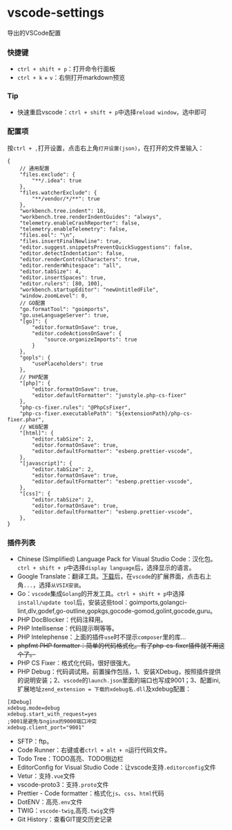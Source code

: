 # vscode-settings
导出的VSCode配置


### 快捷键
- `ctrl + shift + p`：打开命令行面板
- `ctrl + k` + `v`：右侧打开markdown预览


### Tip
- 快速重启vscode：`ctrl + shift + p`中选择`reload window`，选中即可


### 配置项
按`ctrl + ,`打开设置，点击右上角`打开设置(json)`，在打开的文件里输入：

```
{
    // 通用配置
    "files.exclude": {
        "**/.idea": true
    },
    "files.watcherExclude": {
        "**/vendor/*/**": true
    },
    "workbench.tree.indent": 18,
    "workbench.tree.renderIndentGuides": "always",
    "telemetry.enableCrashReporter": false,
    "telemetry.enableTelemetry": false,
    "files.eol": "\n",
    "files.insertFinalNewline": true,
    "editor.suggest.snippetsPreventQuickSuggestions": false,
    "editor.detectIndentation": false,
    "editor.renderControlCharacters": true,
    "editor.renderWhitespace": "all",
    "editor.tabSize": 4,
    "editor.insertSpaces": true,
    "editor.rulers": [80, 100],
    "workbench.startupEditor": "newUntitledFile",
    "window.zoomLevel": 0,
    // GO配置
    "go.formatTool": "goimports",
    "go.useLanguageServer": true,
    "[go]": {
        "editor.formatOnSave": true,
        "editor.codeActionsOnSave": {
            "source.organizeImports": true
        }
    },
    "gopls": {
        "usePlaceholders": true
    },
    // PHP配置
    "[php]": {
        "editor.formatOnSave": true,
        "editor.defaultFormatter": "junstyle.php-cs-fixer"
    },
    "php-cs-fixer.rules": "@PhpCsFixer",
    "php-cs-fixer.executablePath": "${extensionPath}/php-cs-fixer.phar",
    // WEB配置
    "[html]": {
        "editor.tabSize": 2,
        "editor.formatOnSave": true,
        "editor.defaultFormatter": "esbenp.prettier-vscode",
    },
    "[javascript]": {
        "editor.tabSize": 2,
        "editor.formatOnSave": true,
        "editor.defaultFormatter": "esbenp.prettier-vscode",
    },
    "[css]": {
        "editor.tabSize": 2,
        "editor.formatOnSave": true,
        "editor.defaultFormatter": "esbenp.prettier-vscode",
    },
}
```


### 插件列表
- Chinese (Simplified) Language Pack for Visual Studio Code：汉化包。`ctrl + shift + p`中选择`display language`后，选择显示的语言。
- Google Translate：翻译工具。[下载](https://github.com/marx88/vsc-google-translate/releases)后，在`vscode`的扩展界面，点击右上角`...`，选择`从VSIX安装`。
- Go：`vscode`集成`Golang`的开发工具。`ctrl + shift + p`中选择`install/update tool`后，安装这些tool：goimports,golangci-lint,dlv,godef,go-outline,gopkgs,gocode-gomod,golint,gocode,guru。
- PHP DocBlocker：代码注释用。
- PHP Intellisense：代码提示啊等等。
- PHP Intelephense：上面的插件`use`时不提示`composer`里的库...
- ~~phpfmt PHP formatter：简单的代码格式化。有了php-cs-fixer插件就不用这个了。~~
- PHP CS Fixer：格式化代码，很好很强大。
- PHP Debug：代码调试用。前置操作包括，1、安装XDebug，按照插件提供的说明安装；2、`vscode`的`launch.json`里面的端口也写成9001；3、配置ini,扩展地址`zend_extension = 下载的xdebug名.dll`及xdebug配置：
```
[XDebug]
xdebug.mode=debug
xdebug.start_with_request=yes
;9001是避免与nginx的9000端口冲突
xdebug.client_port="9001"
```
- SFTP：ftp。
- Code Runner：右键或者`ctrl + alt + n`运行代码文件。
- Todo Tree：TODO高亮、TODO侧边栏
- EditorConfig for Visual Studio Code：让vscode支持`.editorconfig`文件
- Vetur：支持`.vue`文件
- vscode-proto3：支持`.proto`文件
- Prettier - Code formatter：格式化`js`、`css`、`html`代码
- DotENV：高亮`.env`文件
- TWIG：`vscode-twig`,高亮`.twig`文件
- Git History：查看GIT提交历史记录

